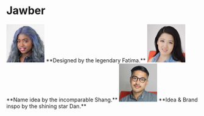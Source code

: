# Jawber 

<img style="width:100px;" src="./images/fatima.jpg" alt="Picture of Fatima.">
**Designed by the legendary Fatima.**

<img style="width:100px;" src="./images/shang.jpg" alt="Picture of Shang.">
**Name idea by the incomparable Shang.**


<img style="width:100px;" src="./images/dan.jpg" alt="Picture of Dan.">
**Idea & Brand inspo by the shining star Dan.**